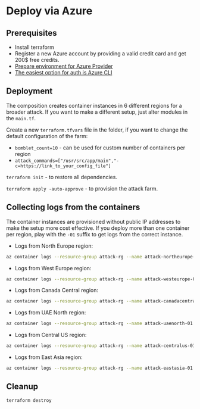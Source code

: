 # Deploy via Azure

## Prerequisites

- Install terraform
- Register a new Azure account by providing a valid credit card and get 200$ free credits.
- [Prepare environment for Azure Provider](https://registry.terraform.io/providers/hashicorp/azurerm/latest/docs)
- [The easiest option for auth is Azure CLI](https://registry.terraform.io/providers/hashicorp/azurerm/latest/docs/guides/azure_cli)

## Deployment

The composition creates container instances in 6 different regions for a broader attack. If you want to make a different setup, just alter modules in the `main.tf`.

Create a new `terraform.tfvars` file in the folder, if you want to change the default configuration of the farm:

- `bomblet_count=10` - can be used for custom number of containers per region
- `attack_commands=["/usr/src/app/main","-c=https://link_to_your_config_file"]`

`terraform init` - to restore all dependencies.

`terraform apply -auto-approve` - to provision the attack farm.

## Collecting logs from the containers

The container instances are provisioned without public IP addresses to make the setup more cost effective.
If you deploy more than one container per region, play with the `-01` suffix to get logs from the correct instance.

- Logs from North Europe region:

```sh
az container logs --resource-group attack-rg --name attack-northeurope-01 --container-name main
```

- Logs from West Europe region:

```sh
az container logs --resource-group attack-rg --name attack-westeurope-01 --container-name main
```

- Logs from Canada Central region:

```sh
az container logs --resource-group attack-rg --name attack-canadacentral-01 --container-name main
```

- Logs from UAE North region:

```sh
az container logs --resource-group attack-rg --name attack-uaenorth-01 --container-name main
```

- Logs from Central US region:

```sh
az container logs --resource-group attack-rg --name attack-centralus-01 --container-name main
```

- Logs from East Asia region:

```sh
az container logs --resource-group attack-rg --name attack-eastasia-01 --container-name main
```

## Cleanup

```sh
terraform destroy
```
